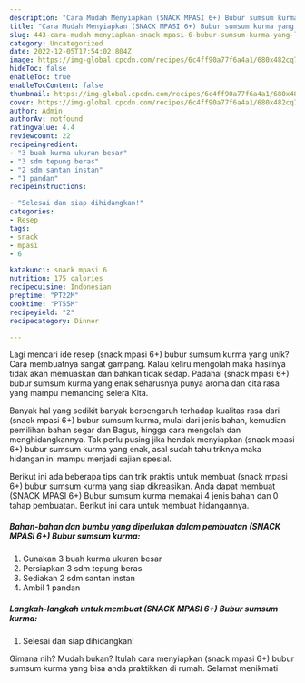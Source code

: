 ```yaml
---
description: "Cara Mudah Menyiapkan (SNACK MPASI 6+) Bubur sumsum kurma yang Lezat"
title: "Cara Mudah Menyiapkan (SNACK MPASI 6+) Bubur sumsum kurma yang Lezat"
slug: 443-cara-mudah-menyiapkan-snack-mpasi-6-bubur-sumsum-kurma-yang-lezat
category: Uncategorized
date: 2022-12-05T17:54:02.804Z
image: https://img-global.cpcdn.com/recipes/6c4ff90a77f6a4a1/680x482cq70/snack-mpasi-6-bubur-sumsum-kurma-foto-resep-utama.jpg
hideToc: false
enableToc: true
enableTocContent: false
thumbnail: https://img-global.cpcdn.com/recipes/6c4ff90a77f6a4a1/680x482cq70/snack-mpasi-6-bubur-sumsum-kurma-foto-resep-utama.jpg
cover: https://img-global.cpcdn.com/recipes/6c4ff90a77f6a4a1/680x482cq70/snack-mpasi-6-bubur-sumsum-kurma-foto-resep-utama.jpg
author: Admin
authorAv: notfound
ratingvalue: 4.4
reviewcount: 22
recipeingredient:
- "3 buah kurma ukuran besar"
- "3 sdm tepung beras"
- "2 sdm santan instan"
- "1 pandan"
recipeinstructions:

- "Selesai dan siap dihidangkan!"
categories:
- Resep
tags:
- snack
- mpasi
- 6

katakunci: snack mpasi 6 
nutrition: 175 calories
recipecuisine: Indonesian
preptime: "PT22M"
cooktime: "PT55M"
recipeyield: "2"
recipecategory: Dinner

---
```





Lagi mencari ide resep (snack mpasi 6+) bubur sumsum kurma yang unik? Cara membuatnya sangat gampang. Kalau keliru mengolah maka hasilnya tidak akan memuaskan dan bahkan tidak sedap. Padahal (snack mpasi 6+) bubur sumsum kurma yang enak seharusnya punya aroma dan cita rasa yang mampu memancing selera Kita.





Banyak hal yang sedikit banyak berpengaruh terhadap kualitas rasa dari (snack mpasi 6+) bubur sumsum kurma, mulai dari jenis bahan, kemudian pemilihan bahan segar dan Bagus, hingga cara mengolah dan menghidangkannya. Tak perlu pusing jika hendak menyiapkan (snack mpasi 6+) bubur sumsum kurma yang enak,      asal sudah tahu triknya maka hidangan ini mampu menjadi sajian spesial.





















Berikut ini ada beberapa tips dan trik praktis untuk membuat (snack mpasi 6+) bubur sumsum kurma yang siap dikreasikan. Anda dapat membuat (SNACK MPASI 6+) Bubur sumsum kurma memakai 4 jenis bahan dan 0 tahap pembuatan. Berikut ini cara untuk membuat hidangannya.

<!--inarticleads1-->

##### Bahan-bahan dan bumbu yang diperlukan dalam pembuatan (SNACK MPASI 6+) Bubur sumsum kurma:

1. Gunakan 3 buah kurma ukuran besar
1. Persiapkan 3 sdm tepung beras
1. Sediakan 2 sdm santan instan
1. Ambil 1 pandan




<!--inarticleads2-->

##### Langkah-langkah untuk membuat (SNACK MPASI 6+) Bubur sumsum kurma:


1. Selesai dan siap dihidangkan!



Gimana nih? Mudah bukan? Itulah cara menyiapkan (snack mpasi 6+) bubur sumsum kurma yang bisa anda praktikkan di rumah. Selamat menikmati
